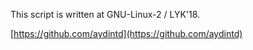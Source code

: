 This script is written at GNU-Linux-2 / LYK'18.

[https://github.com/aydintd](https://github.com/aydintd)